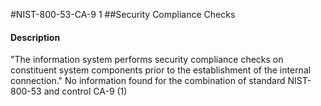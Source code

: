 #NIST-800-53-CA-9 1
##Security Compliance Checks
#### Description
"The information system performs security compliance checks on constituent system components prior to the establishment of the internal connection."
No information found for the combination of standard NIST-800-53 and control CA-9 (1)
